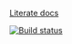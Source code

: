 [Literate docs](http://bjartwolf.github.io/Turtles/)

[![Build status](https://ci.appveyor.com/api/projects/status/2fmde7be92fm8t22?svg=true)](https://ci.appveyor.com/project/BjrnEinarBjarnes/turtles)
